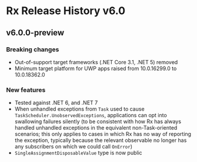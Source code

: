 # Rx Release History v6.0

## v6.0.0-preview

### Breaking changes

* Out-of-support target frameworks (.NET Core 3.1, .NET 5) removed
* Minimum target platform for UWP apps raised from 10.0.16299.0 to 10.0.18362.0

### New features

* Tested against .NET 6, and .NET 7
* When unhandled exceptions from `Task` used to cause `TaskScheduler.UnobservedExceptions`, applications can opt into swallowing failures silently (to be consistent with how Rx has always handled unhandled exceptions in the equivalent non-Task-oriented scenarios; this only applies to cases in which Rx has no way of reporting the exception, typically because the relevant observable no longer has any subscribers on which we could call `OnError`)
* `SingleAssignmentDisposableValue` type is now public